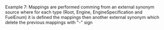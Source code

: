 Example 7:
Mappings are performed comming from an external synonym source where for each type (Root, Engine, EngineSpecification
and FuelEnum) it is defined the mappings then another external synonym which delete the previous mappings with "-" sign